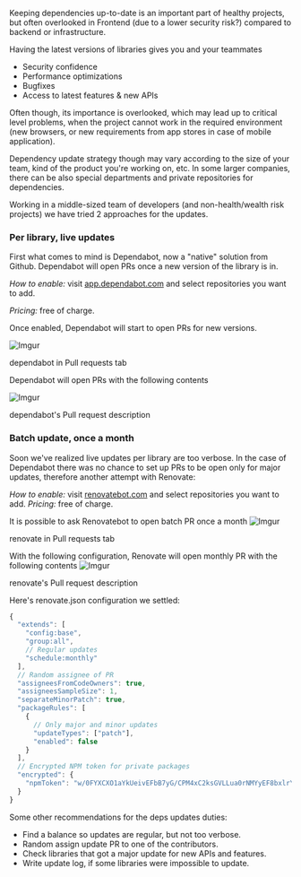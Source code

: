 Keeping dependencies up-to-date is an important part of healthy projects, but often overlooked in Frontend (due to a lower security risk?) compared to backend or infrastructure.

Having the latest versions of libraries gives you and your teammates

* Security confidence
* Performance optimizations
* Bugfixes
* Access to latest features & new APIs

Often though, its importance is overlooked, which may lead up to critical level problems, when the project cannot work in the required environment (new browsers, or new requirements from app stores in case of mobile application).

Dependency update strategy though may vary according to the size of your team, kind of the product you're working on, etc. In some larger companies, there can be also special departments and private repositories for dependencies.

Working in a middle-sized team of developers (and non-health/wealth risk projects) we have tried 2 approaches for the updates.

### Per library, live updates

First what comes to mind is Dependabot, now a "native" solution from Github. Dependabot will open PRs once a new version of the library is in.

_How to enable:_ visit [app.dependabot.com](app.dependabot.com) and select repositories you want to add.

_Pricing:_ free of charge.

Once enabled, Dependabot will start to open PRs for new versions.

![Imgur](https://i.imgur.com/c9hBaTD.png)
<figcaption>dependabot in Pull requests tab</figcaption>

Dependabot will open PRs with the following contents

![Imgur](https://i.imgur.com/lG2FlCd.png)
<figcaption>dependabot's Pull request description</figcaption>

### Batch update, once a month

Soon we've realized live updates per library are too verbose.
In the case of Dependabot there was no chance to set up PRs to be open only for major updates, therefore another attempt with Renovate:

_How to enable:_ visit [renovatebot.com](renovatebot.com) and select repositories you want to add.
_Pricing:_ free of charge.

It is possible to ask Renovatebot to open batch PR once a month
![Imgur](https://i.imgur.com/w2R9gJg.png)
<figcaption>renovate in Pull requests tab</figcaption>

With the following configuration, Renovate will open monthly PR with the following contents
![Imgur](https://i.imgur.com/9vTRp2m.png)
<figcaption>renovate's Pull request description</figcaption>

Here's renovate.json configuration we settled:

```js
{
  "extends": [
    "config:base",
    "group:all",
    // Regular updates
    "schedule:monthly"
  ],
  // Random assignee of PR
  "assigneesFromCodeOwners": true,
  "assigneesSampleSize": 1,
  "separateMinorPatch": true,
  "packageRules": [
    {
      // Only major and minor updates
      "updateTypes": ["patch"],
      "enabled": false
    }
  ],
  // Encrypted NPM token for private packages
  "encrypted": {
    "npmToken": "w/0FYXCXO1aYkUeivEFbB7yG/CPM4xC2ksGVLLua0rNMYyEF8bxlrYqMtJqriuG53oecATlrSzgh06/U3sYkA2ZNgHabyoinZWc+fI0rchCCgSH0EXIeRifZH+nRNY69e5EleMOT0wNrkYlSuWN0U0uOU53ZZB+bojKPEpWhULZTOC6nXsN5WOrYdP0T1Tw=="
  }
}
```

Some other recommendations for the deps updates duties:

* Find a balance so updates are regular, but not too verbose.
* Random assign update PR to one of the contributors.
* Check libraries that got a major update for new APIs and features.
* Write update log, if some libraries were impossible to update.
